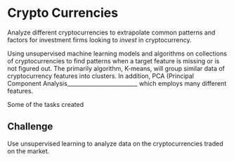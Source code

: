 # Crypto Currencies
Analyze different cryptocurrencies to extrapolate common patterns and factors for investment firms looking to *invest* in cryptocurrency.

Using unsupervised machine learning models and algorithms on collections of cryptocurrencies to find patterns when a target feature is missing or is not figured out. The primarily algorithm, K-means, will group similar data of cryptocurrency features into clusters. In addition, PCA (Principal Component Analysis_________________________ which employs many different features.  

Some of the tasks created 


## Challenge
Use unsupervised learning to analyze data on the cryptocurrencies traded on the market.
